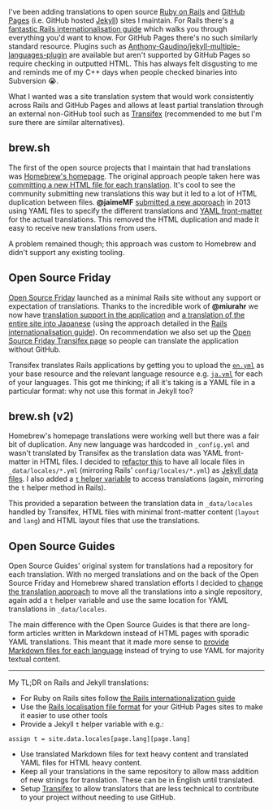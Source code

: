 I've been adding translations to open source [Ruby on Rails](http://rubyonrails.org) and [GitHub Pages](https://pages.github.com) (i.e. GitHub hosted [Jekyll](https://jekyllrb.com)) sites I maintain. For Rails there's [a fantastic Rails internationalisation guide](http://guides.rubyonrails.org/i18n.html) which walks you through everything you'd want to know. For GitHub Pages there's no such similarly standard resource. Plugins such as [Anthony-Gaudino/jekyll-multiple-languages-plugin](https://github.com/Anthony-Gaudino/jekyll-multiple-languages-plugin) are available but aren't supported by GitHub Pages so require checking in outputted HTML. This has always felt disgusting to me and reminds me of my C++ days when people checked binaries into Subversion 😭.

What I wanted was a site translation system that would work consistently across Rails and GitHub Pages and allows at least partial translation through an external non-GitHub tool such as [Transifex](https://www.transifex.com) (recommended to me but I'm sure there are similar alternatives).

## brew.sh

The first of the open source projects that I maintain that had translations was [Homebrew's homepage](https://brew.sh). The original approach people taken here was [committing a new HTML file for each translation](https://github.com/Homebrew/legacy-homebrew/pull/18660/files). It's cool to see the community submitting new translations this way but it led to a lot of HTML duplication between files. **@jaimeMF** [submitted a new approach](https://github.com/Homebrew/legacy-homebrew/pull/18972/files) in 2013 using YAML files to specify the different translations and [YAML front-matter](https://jekyllrb.com/docs/frontmatter/) for the actual translations. This removed the HTML duplication and made it easy to receive new translations from users.

A problem remained though; this approach was custom to Homebrew and didn't support any existing tooling.

## Open Source Friday

[Open Source Friday](https://opensourcefriday.com) launched as a minimal Rails site without any support or expectation of translations. Thanks to the incredible work of **@miurahr** we now have [translation support in the application](https://github.com/ossfriday/ossfriday/pull/138/files) and [a translation of the entire site into Japanese](https://github.com/ossfriday/ossfriday/pull/129/files) (using the approach detailed in the [Rails internationalisation guide](http://guides.rubyonrails.org/i18n.html)). On recommendation we also set up the [Open Source Friday Transifex page](https://www.transifex.com/github-open-source/open-source-friday/dashboard) so people can translate the application without GitHub.

Transifex translates Rails applications by getting you to upload the [`en.yml`](https://github.com/github/opensourcefriday/blob/master/config/locales/en.yml) as your base resource and the relevant language resource e.g. [`ja.yml`](https://github.com/ossfriday/ossfriday/blob/master/config/locales/ja.yml) for each of your languages. This got me thinking; if all it's taking is a YAML file in a particular format: why not use this format in Jekyll too?

## brew.sh (v2)

Homebrew's homepage translations were working well but there was a fair bit of duplication. Any new language was hardcoded in `_config.yml` and wasn't translated by Transifex as the translation data was YAML front-matter in HTML files. I decided to [refactor this](https://github.com/Homebrew/homebrew.github.io/pull/204/files) to have all locale files in `_data/locales/*.yml` (mirroring Rails' `config/locales/*.yml`) as [Jekyll data files](https://jekyllrb.com/docs/datafiles/). I also added a [`t` helper variable](https://github.com/Homebrew/homebrew.github.io/blob/bc5a12b3c94335a577629dbeffe225d88c000a75/_layouts/index.html#L4) to access translations (again, mirroring the `t` helper method in Rails).

This provided a separation between the translation data in `_data/locales` handled by Transifex, HTML files with minimal front-matter content (`layout` and `lang`) and HTML layout files that use the translations.

## Open Source Guides

Open Source Guides' original system for translations had a repository for each translation. With no merged translations and on the back of the Open Source Friday and Homebrew shared translation efforts I decided to [change the translation approach](https://github.com/github/opensource.guide/pull/543/files) to move all the translations into a single repository, again add a `t` helper variable and use the same location for YAML translations in `_data/locales`.

The main difference with the Open Source Guides is that there are long-form articles written in Markdown instead of HTML pages with sporadic YAML translations. This meant that it made more sense to [provide Markdown files for each language](https://github.com/github/opensource.guide/tree/master/_articles/es) instead of trying to use YAML for majority textual content.

---

My TL;DR on Rails and Jekyll translations:

- For Ruby on Rails sites follow [the Rails internationalization guide](http://guides.rubyonrails.org/i18n.html)
- Use the [Rails localisation file format](https://github.com/github/opensource.guide/blob/master/_data/locales/en.yml) for your GitHub Pages sites to make it easier to use other tools
- Provide a Jekyll `t` helper variable with e.g.:
```liquid
assign t = site.data.locales[page.lang][page.lang]
```
- Use translated Markdown files for text heavy content and translated YAML files for HTML heavy content.
- Keep all your translations in the same repository to allow mass addition of new strings for translation. These can be in English until translated.
- Setup [Transifex](https://www.transifex.com) to allow translators that are less technical to contribute to your project without needing to use GitHub.
